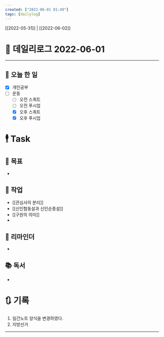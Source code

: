 ```yaml
---
created: ["2022-06-01 01:49"]
tags: [dailylog]
---
```


[[2022-05-31]] | [[2022-06-02]]


# 📅 데일리로그  2022-06-01
 
---
## 🔷 오늘 한 일
- [x] 개인공부
- [ ] 운동
	- [ ] 오전 스쿼트
	- [ ] 오전 푸시업
	- [x] 오후 스쿼트
	- [x] 오후 푸시업

# 🕴 Task
## 🎯 목표
- 
## 🚀 작업
- [[관심사의 분리]]
- [[신인협동설과 신인순종설]]
- [[구원의 의미]]
- 
## 📕 리마인더
- 
## 📚 독서
- 

# 🔃 기록
1. 일간노트 양식을 변경하였다.
2. 지방선거
---

